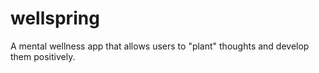 # wellspring
A mental wellness app that allows users to "plant" thoughts and develop them positively.
